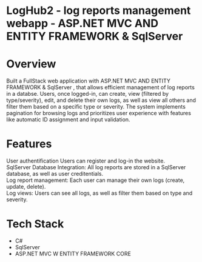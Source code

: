 # LogHub2 - log reports management webapp - ASP.NET MVC AND ENTITY FRAMEWORK & SqlServer

<h1> Overview </h1>
<div> Built a FullStack web application with ASP.NET MVC AND ENTITY FRAMEWORK & SqlServer , that allows efficient management of log reports in a databse. Users, once logged-in, can create, view (filtered by type/severity), edit, and delete their own logs, as well as view all others and filter them based on a specific type or severity. The system implements pagination for browsing logs and prioritizes user experience with features like automatic ID assignment and input validation.   </div>

<h1> Features </h1>
<div>
 <bold> User authentification </bold>
 Users can register and log-in the website.
</div>
<div>
 <bold>
  SqlServer Database Integration: 
 </bold>
  All log reports are stored in a SqlServer database, as well as user creditentials.
</div>
<div>
 <bold>
  Log report management: 
 </bold>
 Each user can manage their own logs (create, update, delete).
</div>
<div>
 <bold>
  Log views: 
 </bold>
  Users can see all logs, as well as filter them based on type and severity.
</div>

<h1> Tech Stack </h1>
<ul>
 <li>C#</li>
 <li>SqlServer</li>
 <li>ASP.NET MVC W ENTITY FRAMEWORK CORE</li>
</ul>

 
